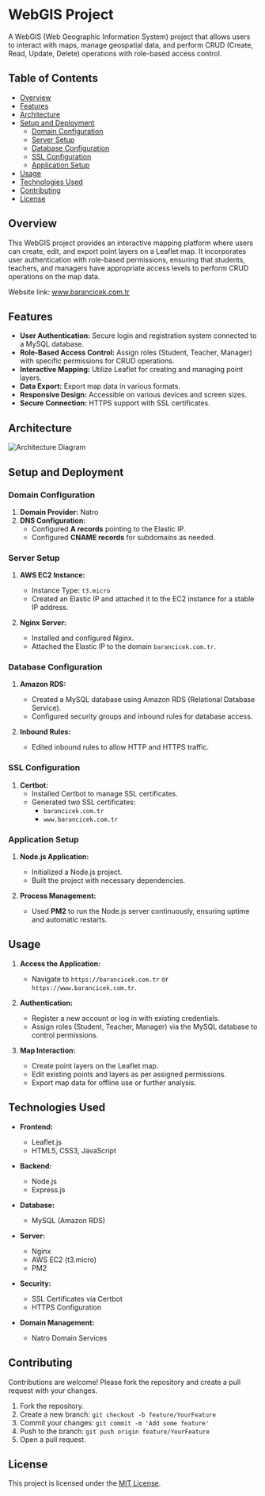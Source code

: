 # WebGIS Project

A WebGIS (Web Geographic Information System) project that allows users to interact with maps, manage geospatial data, and perform CRUD (Create, Read, Update, Delete) operations with role-based access control.

## Table of Contents

- [Overview](#overview)
- [Features](#features)
- [Architecture](#architecture)
- [Setup and Deployment](#setup-and-deployment)
  - [Domain Configuration](#domain-configuration)
  - [Server Setup](#server-setup)
  - [Database Configuration](#database-configuration)
  - [SSL Configuration](#ssl-configuration)
  - [Application Setup](#application-setup)
- [Usage](#usage)
- [Technologies Used](#technologies-used)
- [Contributing](#contributing)
- [License](#license)

## Overview

This WebGIS project provides an interactive mapping platform where users can create, edit, and export point layers on a Leaflet map. It incorporates user authentication with role-based permissions, ensuring that students, teachers, and managers have appropriate access levels to perform CRUD operations on the map data.

Website link: www.barancicek.com.tr

## Features

- **User Authentication:** Secure login and registration system connected to a MySQL database.
- **Role-Based Access Control:** Assign roles (Student, Teacher, Manager) with specific permissions for CRUD operations.
- **Interactive Mapping:** Utilize Leaflet for creating and managing point layers.
- **Data Export:** Export map data in various formats.
- **Responsive Design:** Accessible on various devices and screen sizes.
- **Secure Connection:** HTTPS support with SSL certificates.

## Architecture

![Architecture Diagram](docs/architecture.png)

## Setup and Deployment

### Domain Configuration

1. **Domain Provider:** Natro
2. **DNS Configuration:**
   - Configured **A records** pointing to the Elastic IP.
   - Configured **CNAME records** for subdomains as needed.

### Server Setup

1. **AWS EC2 Instance:**
   - Instance Type: `t3.micro`
   - Created an Elastic IP and attached it to the EC2 instance for a stable IP address.

2. **Nginx Server:**
   - Installed and configured Nginx.
   - Attached the Elastic IP to the domain `barancicek.com.tr`.

### Database Configuration

1. **Amazon RDS:**
   - Created a MySQL database using Amazon RDS (Relational Database Service).
   - Configured security groups and inbound rules for database access.

2. **Inbound Rules:**
   - Edited inbound rules to allow HTTP and HTTPS traffic.

### SSL Configuration

1. **Certbot:**
   - Installed Certbot to manage SSL certificates.
   - Generated two SSL certificates:
     - `barancicek.com.tr`
     - `www.barancicek.com.tr`

### Application Setup

1. **Node.js Application:**
   - Initialized a Node.js project.
   - Built the project with necessary dependencies.

2. **Process Management:**
   - Used **PM2** to run the Node.js server continuously, ensuring uptime and automatic restarts.

## Usage

1. **Access the Application:**
   - Navigate to `https://barancicek.com.tr` or `https://www.barancicek.com.tr`.

2. **Authentication:**
   - Register a new account or log in with existing credentials.
   - Assign roles (Student, Teacher, Manager) via the MySQL database to control permissions.

3. **Map Interaction:**
   - Create point layers on the Leaflet map.
   - Edit existing points and layers as per assigned permissions.
   - Export map data for offline use or further analysis.

## Technologies Used

- **Frontend:**
  - Leaflet.js
  - HTML5, CSS3, JavaScript

- **Backend:**
  - Node.js
  - Express.js

- **Database:**
  - MySQL (Amazon RDS)

- **Server:**
  - Nginx
  - AWS EC2 (t3.micro)
  - PM2

- **Security:**
  - SSL Certificates via Certbot
  - HTTPS Configuration

- **Domain Management:**
  - Natro Domain Services

## Contributing

Contributions are welcome! Please fork the repository and create a pull request with your changes.

1. Fork the repository.
2. Create a new branch: `git checkout -b feature/YourFeature`
3. Commit your changes: `git commit -m 'Add some feature'`
4. Push to the branch: `git push origin feature/YourFeature`
5. Open a pull request.

## License

This project is licensed under the [MIT License](LICENSE).

